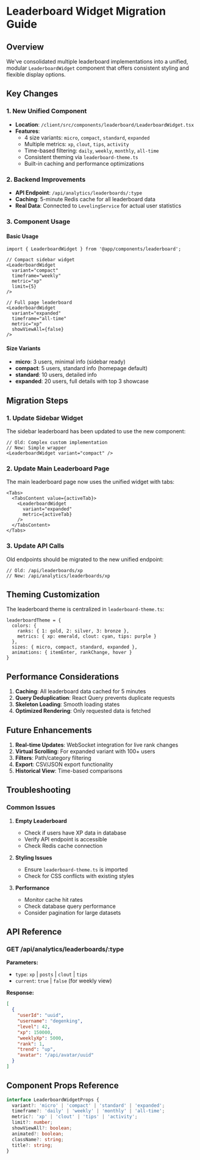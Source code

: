# Leaderboard Widget Migration Guide

## Overview

We've consolidated multiple leaderboard implementations into a unified, modular `LeaderboardWidget` component that offers consistent styling and flexible display options.

## Key Changes

### 1. New Unified Component
- **Location**: `/client/src/components/leaderboard/LeaderboardWidget.tsx`
- **Features**:
  - 4 size variants: `micro`, `compact`, `standard`, `expanded`
  - Multiple metrics: `xp`, `clout`, `tips`, `activity`
  - Time-based filtering: `daily`, `weekly`, `monthly`, `all-time`
  - Consistent theming via `leaderboard-theme.ts`
  - Built-in caching and performance optimizations

### 2. Backend Improvements
- **API Endpoint**: `/api/analytics/leaderboards/:type`
- **Caching**: 5-minute Redis cache for all leaderboard data
- **Real Data**: Connected to `LevelingService` for actual user statistics

### 3. Component Usage

#### Basic Usage
```tsx
import { LeaderboardWidget } from '@app/components/leaderboard';

// Compact sidebar widget
<LeaderboardWidget
  variant="compact"
  timeframe="weekly"
  metric="xp"
  limit={5}
/>

// Full page leaderboard
<LeaderboardWidget
  variant="expanded"
  timeframe="all-time"
  metric="xp"
  showViewAll={false}
/>
```

#### Size Variants
- **micro**: 3 users, minimal info (sidebar ready)
- **compact**: 5 users, standard info (homepage default)
- **standard**: 10 users, detailed info
- **expanded**: 20 users, full details with top 3 showcase

## Migration Steps

### 1. Update Sidebar Widget
The sidebar leaderboard has been updated to use the new component:
```tsx
// Old: Complex custom implementation
// New: Simple wrapper
<LeaderboardWidget variant="compact" />
```

### 2. Update Main Leaderboard Page
The main leaderboard page now uses the unified widget with tabs:
```tsx
<Tabs>
  <TabsContent value={activeTab}>
    <LeaderboardWidget
      variant="expanded"
      metric={activeTab}
    />
  </TabsContent>
</Tabs>
```

### 3. Update API Calls
Old endpoints should be migrated to the new unified endpoint:
```tsx
// Old: /api/leaderboards/xp
// New: /api/analytics/leaderboards/xp
```

## Theming Customization

The leaderboard theme is centralized in `leaderboard-theme.ts`:

```tsx
leaderboardTheme = {
  colors: {
    ranks: { 1: gold, 2: silver, 3: bronze },
    metrics: { xp: emerald, clout: cyan, tips: purple }
  },
  sizes: { micro, compact, standard, expanded },
  animations: { itemEnter, rankChange, hover }
}
```

## Performance Considerations

1. **Caching**: All leaderboard data cached for 5 minutes
2. **Query Deduplication**: React Query prevents duplicate requests
3. **Skeleton Loading**: Smooth loading states
4. **Optimized Rendering**: Only requested data is fetched

## Future Enhancements

1. **Real-time Updates**: WebSocket integration for live rank changes
2. **Virtual Scrolling**: For expanded variant with 100+ users
3. **Filters**: Path/category filtering
4. **Export**: CSV/JSON export functionality
5. **Historical View**: Time-based comparisons

## Troubleshooting

### Common Issues

1. **Empty Leaderboard**
   - Check if users have XP data in database
   - Verify API endpoint is accessible
   - Check Redis cache connection

2. **Styling Issues**
   - Ensure `leaderboard-theme.ts` is imported
   - Check for CSS conflicts with existing styles

3. **Performance**
   - Monitor cache hit rates
   - Check database query performance
   - Consider pagination for large datasets

## API Reference

### GET /api/analytics/leaderboards/:type

**Parameters:**
- `type`: `xp` | `posts` | `clout` | `tips`
- `current`: `true` | `false` (for weekly view)

**Response:**
```json
[
  {
    "userId": "uuid",
    "username": "degenking",
    "level": 42,
    "xp": 150000,
    "weeklyXp": 5000,
    "rank": 1,
    "trend": "up",
    "avatar": "/api/avatar/uuid"
  }
]
```

## Component Props Reference

```typescript
interface LeaderboardWidgetProps {
  variant?: 'micro' | 'compact' | 'standard' | 'expanded';
  timeframe?: 'daily' | 'weekly' | 'monthly' | 'all-time';
  metric?: 'xp' | 'clout' | 'tips' | 'activity';
  limit?: number;
  showViewAll?: boolean;
  animated?: boolean;
  className?: string;
  title?: string;
}
```